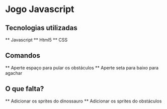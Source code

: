# Jogo Javascript

## Tecnologias utilizadas
** Javascript
** Html5
** CSS

## Comandos
** Aperte espaço para pular os obstáculos
** Aperte seta para baixo para agachar

## O que falta?
** Adicionar os sprites do dinossauro
** Adicionar os sprites do obstáculos